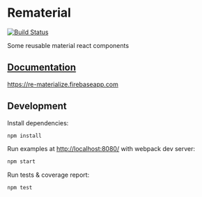 # Rematerial

[![Build Status](https://travis-ci.org/vs-zhang/Rematerial.svg?branch=master)](https://travis-ci.org/vs-zhang/Rematerial)

Some reusable material react components

## [Documentation](https://re-materialize.firebaseapp.com)

https://re-materialize.firebaseapp.com

## Development

Install dependencies:

```sh
npm install
```

Run examples at [http://localhost:8080/](http://localhost:8080/) with webpack dev server:

```sh
npm start
```

Run tests & coverage report:

```sh
npm test
```
